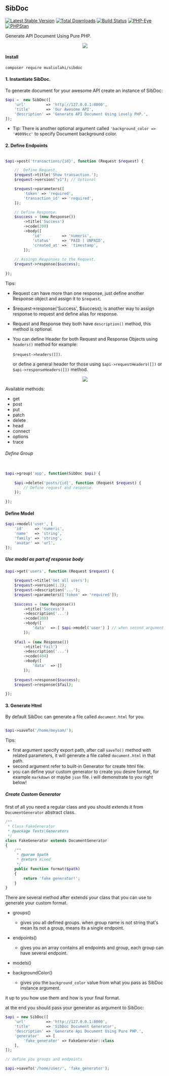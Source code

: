 ## SibDoc

[![Latest Stable Version](https://poser.pugx.org/mvaliolahi/sibdoc/v/stable)](https://packagist.org/packages/mvaliolahi/sibdoc)
[![Total Downloads](https://poser.pugx.org/mvaliolahi/sibdoc/downloads)](https://packagist.org/packages/mvaliolahi/sibdoc)
[![Build Status](https://travis-ci.org/mvaliolahi/sibdoc.svg?branch=master)](https://travis-ci.org/mvaliolahi/sibdoc)
[![PHP-Eye](https://php-eye.com/badge/mvaliolahi/sibdoc/tested.svg?style=flat)](https://php-eye.com/package/mvaliolahi/sibdoc)
[![PHPStan](https://img.shields.io/badge/PHPStan-enabled-brightgreen.svg?style=flat)](https://github.com/phpstan/phpstan) 
<!-- [![StyleCI](https://github.styleci.io/repos/165880013/shield?style=flat)](https://github.styleci.io/repos/165880013) -->
<!-- [![codecov](https://codecov.io/gh/mvaliolahi/sibdoc/branch/master/graph/badge.svg)](https://codecov.io/gh/mvaliolahi/sibdoc) --> 

Generate API Document Using Pure PHP.

<p align="center"><img src="https://mvaliolahi.github.io/assets/images/sibdoc01.jpg"></p>

#### Install

```bash
composer require mvaliolahi/sibdoc
```

#### 1. Instantiate SibDoc.
To generate document for your awesome API create an instance of SibDoc:

```php
$api =  new SibDoc([
    'url'         => 'http://127.0.0.1:8000',
    'title'       => 'Our Awesome API',
    'description' => 'Generate API Document Using Lovely PHP.',
]);
```

- Tip: There is another optional argument called `'background_color => '#0099cc'` to specify Document background color.


#### 2. Define Endpoints

```php
   
$api->post('transactions/{id}', function (Request $request) {

    //  Define Request.
    $request->title('Show transaction.');
    $request->version("v1"); // Optional

    $request->parameters([
        'token' => 'required',
        'transaction_id' => 'required',
    ]);

    // Define Response.
    $success = (new Response())
        ->title('Success')
        ->code(200)
        ->body([
            'id'         => 'numeric',
            'status'     => 'PAID | UNPAID',
            'created_at' =>  'timestamp', 
        ]);        
        
    // Assings Reaponses to the Request.
    $request->response($success);
    
});

```

Tips:
- Request can have more than one response, just define another Response object and assign it to `$request`.
- $request->response('Success', $success); is another way to assign response to request and define alias for response.
- Request and Response they both have `description()` method, this method is optional.
- You can define Header for both Request and Response Objects using `headers()` method for example:  
    
    `$request->headers([])`.
    
  or define a general header for those using `$api->requestHeaders([])` or `$api->responseHeaders([])` method.

<p align="center"><img src="https://mvaliolahi.github.io/assets/images/sibdoc02.jpg"></p>

Available methods: 
    
- get
- post
- put
- patch
- delete
- head
- connect
- options
- trace

###### Define Group

```php
      
$api->group('app', function(SibDoc $api) {
    
    $api->delete('posts/{id}', function (Request $request) {
        // Define request and response.
    });
        
});

```
   
#### Define Model
```php
$api->model('user', [
    'id'     => 'numeric',
    'name'   => 'string',
    'family' => 'string',
    'avatar' => 'url',
]);
```   

##### Use model as part of response body

```php
$api->get('users', function (Request $request) {

    $request->title('Get all users');
    $request->version(1.2);
    $request->description('...');
    $request->parameters(['token' => 'required']);
    
    $success = (new Response())
        ->title('Success')
        ->description('...')
        ->code(200)
        ->body([
            'data'  => [ $api->model('user') ] // when second argument is null it will act as getter.
        ]);    
        
    $fail = (new Response())
        ->title('Fail')
        ->description('...')
        ->code(404)
        ->body([
            'data'  => []
        ]); 
        
    $request->response($success);    
    $request->response($fail);    
                   
});
```

#### 3. Generate Html

By default SibDoc can generate a file called `document.html` for you.

```php

$api->saveTo('/home/meysam/');

```

Tips: 
- first argument specify export path, after call `saveTo()` method with related parameters, it will generate a file called `document.html` in that path.
- second argument refer to built-in Generator for create html file.
- you can define your custom generator to create you desire format, for example `markdown` or maybe `json` file. i will demonstrate to you right below!

##### Create Custom Generator
first of all you need a regular class and you should extends it from `DocumentGenerator` abstract class.

```php
/**
 * Class FakeGenerator
 * @package Tests\Generators
 */
class FakeGenerator extends DocumentGenerator
{
    /**
     * @param $path
     * @return mixed
     */
    public function format($path)
    {
        return 'fake generator!';
    }
}
```

There are several method after extends your class that you can use to generate your custom format.

- groups()
    * gives you all defined groups. when group name is not string that's mean its not a group, means its a single endpoint.
    
- endpoints() 
    * gives you an array contains all endpoints and group, each group can have several endpoint.
- models()
- backgroundColor() 

    * gives you the `background_color` value from what you pass as SibDoc instance argument.
    
it up to you how use them and how is your final format.


at the end you should pass your generator as argument to SibDoc:

```php
$api = new SibDoc([
    'url'         => 'http://127.0.0.1:8000',
    'title'       => 'SibDoc Document Generator',
    'description' => 'Generate Api Document Using Pure PHP.',
    'generator'   => [
        'fake_generator' => FakeGenerator::class
    ],
]);

// define you groups and endpoints

$api->saveTo('/home/user/', 'fake_generator');

```


